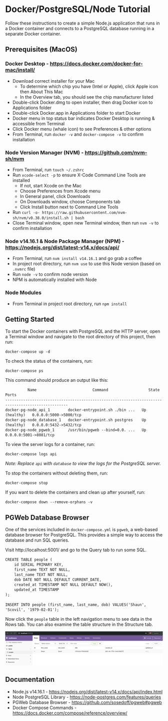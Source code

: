 # Docker/PostgreSQL/Node Tutorial

Follow these instructions to create a simple Node.js application that runs in a Docker container and
connects to a PostgreSQL database running in a separate Docker container.

## Prerequisites (MacOS)

### Docker Desktop - https://docs.docker.com/docker-for-mac/install/

* Download correct installer for your Mac
    * To determine which chip you have (Intel or Apple), click Apple icon then About This Mac
    * In the Overview tab, you should see the chip manufacturer listed
* Double-click Docker.dmg to open installer, then drag Docker icon to Applications folder
* Double-click Docker.app in Applications folder to start Docker
* Docker menu in top status bar indicates Docker Desktop is running & accessible from Terminal
* Click Docker menu (whale icon) to see Preferences & other options
* From Terminal, run `docker -v` and `docker-compose -v` to confirm installation

### Node Version Manager (NVM) - https://github.com/nvm-sh/nvm

* From Terminal, run `touch ~/.zshrc`
* Run `xcode-select -p` to ensure X-Code Command Line Tools are installed
    * If not, start Xcode on the Mac 
    * Choose Preferences from Xcode menu
    * In General panel, click Downloads
    * On Downloads window, choose Components tab
    * Click Install button next to Command Line Tools
* Run `curl -o- https://raw.githubusercontent.com/nvm-sh/nvm/v0.38.0/install.sh | bash`
* Close Terminal window, open new Terminal window, then run `nvm -v` to confirm installation

### Node v14.16.1 & Node Package Manager (NPM) - https://nodejs.org/dist/latest-v14.x/docs/api/

* From Terminal, run `nvm install v14.16.1` and go grab a coffee
* In project root directory, run `nvm use` to use this Node version (based on `.nvmrc` file)
* Run `node -v` to confirm node version
* NPM is automatically installed with Node

### Node Modules

* From Terminal in project root directory, run `npm install`

## Getting Started

To start the Docker containers with PostgreSQL and the HTTP server, open a Terminal window and navigate
to the root directory of this project, then run:

```shell
docker-compose up -d
```

To check the status of the containers, run:

```shell
docker-compose ps
```

This command should produce an output like this:

```shell
          Name                         Command                  State               Ports         
--------------------------------------------------------------------------------------------------
docker-pg-node_api_1        docker-entrypoint.sh ./bin ...   Up (healthy)   0.0.0.0:5000->5000/tcp
docker-pg-node_database_1   docker-entrypoint.sh postgres    Up (healthy)   0.0.0.0:5432->5432/tcp
docker-pg-node_pgweb_1      /usr/bin/pgweb --bind=0.0. ...   Up             0.0.0.0:5001->8081/tcp
```

To view the server logs for a container, run:

```shell
docker-compose logs api
```

_Note: Replace `api` with `database` to view the logs for the PostgreSQL server._

To stop the containers without deleting them, run:

```shell
docker-compose stop
```

If you want to delete the containers and clean up after yourself, run:

```shell
docker-compose down --remove-orphans -v
```

## PGWeb Database Browser

One of the services included in `docker-compose.yml` is `pgweb`, a web-based database browser for
PostgreSQL. This provides a simple way to access the database and run SQL queries.

Visit http://localhost:5001/ and go to the Query tab to run some SQL.

```postgresql
CREATE TABLE people (
    id SERIAL PRIMARY KEY,
    first_name TEXT NOT NULL,
    last_name TEXT NOT NULL,
    dob DATE NOT NULL DEFAULT CURRENT_DATE,
    created_at TIMESTAMP NOT NULL DEFAULT NOW(),
    updated_at TIMESTAMP
);

INSERT INTO people (first_name, last_name, dob) VALUES('Shaun', 'Scovil', '1979-02-01');
```

Now click the `people` table in the left navigation menu to see data in the Rows tab. You can also
examine the table structure in the Structure tab.

![Alt text](screenshot_pgweb_01.png?raw=true "Screenshot of PGWeb UI")

## Documentation

* Node.js v14.16.1 - https://nodejs.org/dist/latest-v14.x/docs/api/index.html
* Node PostgreSQL Library - https://node-postgres.com/features/queries
* PGWeb Database Browser - https://github.com/sosedoff/pgweb#pgweb
* Docker Compose Commands - https://docs.docker.com/compose/reference/overview/
